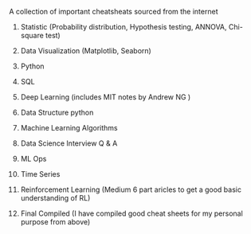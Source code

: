 A collection of important cheatsheats sourced from the internet

1. Statistic (Probability distribution, Hypothesis testing, ANNOVA, Chi-square test)

2. Data Visualization (Matplotlib, Seaborn)

3. Python

4. SQL

5. Deep Learning (includes MIT notes by Andrew NG )

6. Data Structure python

7. Machine Learning Algorithms

8. Data Science Interview Q & A

9. ML Ops

10. Time Series

11. Reinforcement Learning (Medium 6 part aricles to get a good basic understanding of RL)

12. Final Compiled (I have compiled good cheat sheets for my personal purpose from above)